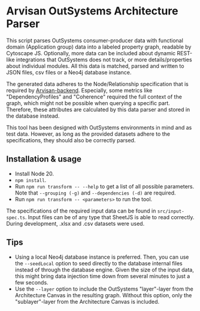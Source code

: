 # Arvisan OutSystems Architecture Parser

This script parses OutSystems consumer-producer data with functional domain (Application group) data into a labeled property graph, readable by Cytoscape JS.
Optionally, more data can be included about dynamic REST-like integrations that OutSystems does not track, or more details/properties about individual modules.
All this data is matched, parsed and written to JSON files, csv files or a Neo4j database instance.

The generated data adheres to the Node/Relationship specification that is required by [Arvisan-backend](https://github.com/yoronex/arvisan-backend).
Especially, some metrics like "DependencyProfiles" and "Coherence" required the full context of the graph, which might not be possible when querying a specific part.
Therefore, these attributes are calculated by this data parser and stored in the database instead.

This tool has been designed with OutSystems environments in mind and as test data.
However, as long as the provided datasets adhere to the specifications, they should also be correctly parsed.

## Installation & usage
- Install Node 20.
- `npm install`.
- Run `npm run transform -- --help` to get a list of all possible parameters. Note that `--grouping (-g)` and `--dependencies (-d)` are required.
- Run `npm run transform -- <parameters>` to run the tool.

The specifications of the required input data can be found in `src/input-spec.ts`.
Input files can be of any type that SheetJS is able to read correctly.
During development, .xlsx and .csv datasets were used.

## Tips
- Using a local Neo4j database instance is preferred. 
Then, you can use the `--seedLocal` option to seed directly to the database internal files instead of through the database engine.
Given the size of the input data, this might bring data injection time down from several minutes to just a few seconds.
- Use the `--layer` option to include the OutSystems "layer"-layer from the Architecture Canvas in the resulting graph.
Without this option, only the "sublayer"-layer from the Architecture Canvas is included.
